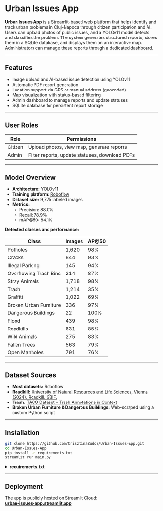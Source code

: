 # Urban Issues App

**Urban Issues App** is a Streamlit-based web platform that helps identify and track urban problems in Cluj-Napoca through citizen participation and AI. Users can upload photos of public issues, and a YOLOv11 model detects and classifies the problem. The system generates structured reports, stores them in a SQLite database, and displays them on an interactive map. Administrators can manage these reports through a dedicated dashboard.

---

## Features

- Image upload and AI-based issue detection using YOLOv11  
- Automatic PDF report generation  
- Location support via GPS or manual address (geocoded)  
- Map visualization with status-based filtering  
- Admin dashboard to manage reports and update statuses  
- SQLite database for persistent report storage  

---

## User Roles

| Role        | Permissions |
|-------------|-------------|
| Citizen     | Upload photos, view map, generate reports |
| Admin       | Filter reports, update statuses, download PDFs |

---


## Model Overview

- **Architecture:** YOLOv11  
- **Training platform:** [Roboflow](https://app.roboflow.com/)  
- **Dataset size:** 9,775 labeled images  
- **Metrics:**
  - Precision: 88.0%  
  - Recall: 78.9%  
  - mAP@50: 84.1%  

**Detected classes and performance:**

| Class                   | Images | AP@50 |
|------------------------|--------|-------|
| Potholes               | 1,620  | 98%   |
| Cracks                 | 844    | 93%   |
| Illegal Parking        | 145    | 94%   |
| Overflowing Trash Bins| 214    | 87%   |
| Stray Animals          | 1,718  | 98%   |
| Trash                  | 1,214  | 35%   |
| Graffiti               | 1,022  | 69%   |
| Broken Urban Furniture | 336    | 97%   |
| Dangerous Buildings    | 22     | 100%  |
| Flood                  | 439    | 98%   |
| Roadkills              | 631    | 85%   |
| Wild Animals           | 275    | 83%   |
| Fallen Trees           | 563    | 79%   |
| Open Manholes          | 791    | 76%   |

---

## Dataset Sources

- **Most datasets:** Roboflow 
- **Roadkill:** [University of Natural Resources and Life Sciences, Vienna (2024). Roadkill. GBIF.](https://doi.org/10.15468/ejb47y)  
- **Trash:** [TACO Dataset – Trash Annotations in Context](https://tacodataset.org)  
- **Broken Urban Furniture & Dangerous Buildings:** Web-scraped using a custom Python script  

---


## Installation

```bash
git clone https://github.com/CrisztinaZudor/Urban-Issues-App.git
cd Urban-Issues-App
pip install -r requirements.txt
streamlit run main.py
```

<details>
<summary><strong>requirements.txt</strong></summary>

```
streamlit==1.45.0
pandas
pydeck
geopy
fpdf
requests
Pillow
opencv-python-headless
streamlit-javascript
streamlit-current-location
streamlit-folium
```

</details>

---

## Deployment

The app is publicly hosted on Streamlit Cloud:  
**[urban-issues-app.streamlit.app](https://urban-issues-app.streamlit.app)**
